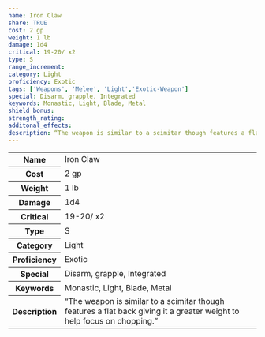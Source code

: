 ```yaml
---
name: Iron Claw
share: TRUE
cost: 2 gp
weight: 1 lb
damage: 1d4
critical: 19-20/ x2
type: S
range_increment: 
category: Light
proficiency: Exotic
tags: ['Weapons', 'Melee', 'Light','Exotic-Weapon']
special: Disarm, grapple, Integrated
keywords: Monastic, Light, Blade, Metal
shield_bonus: 
strength_rating: 
additonal_effects: 
description: “The weapon is similar to a scimitar though features a flat back giving it a greater weight to help focus on chopping.”
---
```

<p><span style="overflow-x: auto;"><table><tbody><tr><th>Name</th><td>Iron Claw</td></tr><tr><th>Cost</th><td>2 gp</td></tr><tr><th>Weight</th><td>1 lb</td></tr><tr><th>Damage</th><td>1d4</td></tr><tr><th>Critical</th><td>19-20/ x2</td></tr><tr><th>Type</th><td>S</td></tr><tr><th>Category</th><td>Light</td></tr><tr><th>Proficiency</th><td>Exotic</td></tr><tr><th>Special</th><td>Disarm, grapple, Integrated</td></tr><tr><th>Keywords</th><td>Monastic, Light, Blade, Metal</td></tr><tr><th>Description</th><td>“The weapon is similar to a scimitar though features a flat back giving it a greater weight to help focus on chopping.”</td></tr></tbody></table></span></p>